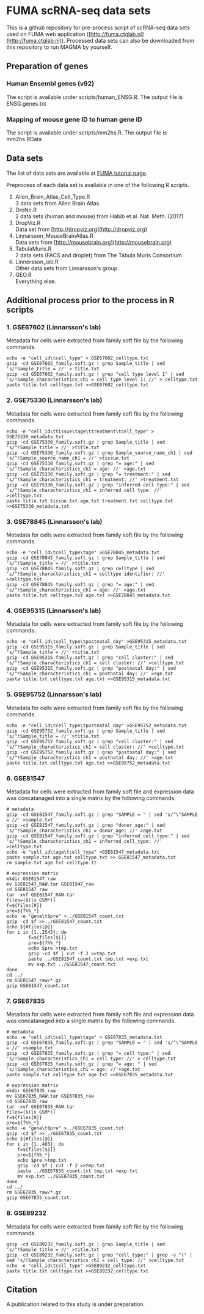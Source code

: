 # FUMA scRNA-seq data sets

This is a github repository for pre-process script of scRNA-seq data sets used on FUMA web application ([http://fuma.ctglab.nl](http://fuma.ctglab.nl)).
Processed data sets can also be downloaded from this repository to run MAGMA by yourself.

## Preparation of genes
### Human Ensembl genes (v92)
The script is available under scripts/human_ENSG.R.
The output file is ENSG.genes.txt

### Mapping of mouse gene ID to human gene ID
The script is available under scripts/mm2hs.R.
The output file is mm2hs.RData

## Data sets
The list of data sets are available at [FUMA tutorial page](http://fuma.ctglab.nl/tutorial#celltype).

Preprocess of each data set is available in one of the following R scripts.
1. Allen_Brain_Atlas_Cell_Type.R  
3 data sets from Allen Brain Atlas.
2. DroNc.R  
2 data sets (human and mouse) from Habib et al. Nat. Meth. (2017)
3. DropViz.R  
Data set from [http://dropviz.org](http://dropviz.org)
4. Linnarsson_MouseBrainAtlas.R  
Data sets from [http://mousebrain.org](http://mousebrain.org)
5. TabulaMuris.R  
2 data sets (FACS and droplet) from The Tabula Muris Consortium.
6. Linnersson_lab.R  
Other data sets from Linnarsson's group.
7. GEO.R  
Everything else.

## Additional process prior to the process in R scripts
### 1. GSE67602 (Linnarsson's lab)
Metadata for cells were extracted from family soft file by the following commands.
```
echo -e "cell_id\tcell_type" > GSE67602_celltype.txt
gzip -cd GSE67602_family.soft.gz | grep Sample_title | sed 's/!Sample_title = //' > title.txt
gzip -cd GSE67602_family.soft.gz | grep "cell type level 1" | sed 's/!Sample_characteristics_ch1 = cell type level 1: //' > celltype.txt
paste title.txt celltype.txt >>GSE67602_celltype.txt
```
### 2. GSE75330 (Linnarsson's lab)
Metadata for cells were extracted from family soft file by the following commands.
```
echo -e "cell_id\ttissue\tage\ttreatment\tcell_type" > GSE75330_metadata.txt
gzip -cd GSE75330_family.soft.gz | grep Sample_title | sed 's/^!Sample_title = //' >title.txt
gzip -cd GSE75330_family.soft.gz | grep Sample_source_name_ch1 | sed 's/^!Sample_source_name_ch1 = //' >tissue.txt
gzip -cd GSE75330_family.soft.gz | grep "= age:" | sed 's/^!Sample_characteristics_ch1 = age: //' >age.txt
gzip -cd GSE75330_family.soft.gz | grep "= treatment:" | sed 's/^!Sample_characteristics_ch1 = treatment: //' >treatment.txt
gzip -cd GSE75330_family.soft.gz | grep "inferred cell type:" | sed 's/^!Sample_characteristics_ch1 = inferred cell type: //' >celltype.txt
paste title.txt tissue.txt age.txt treatment.txt celltype.txt >>GSE75330_metadata.txt
```
### 3. GSE78845 (Linnarsson's lab)
Metadata for cells were extracted from family soft file by the following commands.
```
echo -e "cell_id\tcell_type\tage" >GSE78845_metadata.txt
gzip -cd GSE78845_family.soft.gz | grep Sample_title | sed 's/^!Sample_title = //' >title.txt
gzip -cd GSE78845_family.soft.gz | grep celltype | sed 's/^!Sample_characteristics_ch1 = celltype identifier: //' >celltype.txt
gzip -cd GSE78845_family.soft.gz | grep "= age:" | sed 's/^!Sample_characteristics_ch1 = age: //' >age.txt
paste title.txt celltype.txt age.txt >>GSE78845_metadata.txt
```
### 4. GSE95315 (Linnarsson's lab)
Metadata for cells were extracted from family soft file by the following commands.
```
echo -e "cell_id\tcell_type\tpostnatal_day" >GSE95315_metadata.txt
gzip -cd GSE95315_family.soft.gz | grep Sample_title | sed 's/^!Sample_title = //' >title.txt
gzip -cd GSE95315_family.soft.gz | grep "cell cluster:" | sed 's/^!Sample_characteristics_ch1 = cell cluster: //' >celltype.txt
gzip -cd GSE95315_family.soft.gz | grep "postnatal day:" | sed 's/^!Sample_characteristics_ch1 = postnatal day: //' >age.txt
paste title.txt celltype.txt age.txt >>GSE95315_metadata.txt
```
### 5. GSE95752 (Linnarsson's lab)
Metadata for cells were extracted from family soft file by the following commands.
```
echo -e "cell_id\tcell_type\tpostnatal_day" >GSE95752_metadata.txt
gzip -cd GSE95752_family.soft.gz | grep Sample_title | sed 's/^!Sample_title = //' >title.txt
gzip -cd GSE95752_family.soft.gz | grep "cell cluster:" | sed 's/^!Sample_characteristics_ch1 = cell cluster: //' >celltype.txt
gzip -cd GSE95752_family.soft.gz | grep "postnatal day:" | sed 's/^!Sample_characteristics_ch1 = postnatal day: //' >age.txt
paste title.txt celltype.txt age.txt >>GSE95752_metadata.txt
```
### 6. GSE81547
Metadata for cells were extracted from family soft file and expression data was concatanaged into a single matrix by the following commands.
```
# metadata
gzip -cd GSE81547_family.soft.gz | grep "SAMPLE = " | sed 's/^\^SAMPLE = //' >sample.txt
gzip -cd GSE81547_family.soft.gz | grep "donor_age:" | sed 's/^!Sample_characteristics_ch1 = donor_age: //' >age.txt
gzip -cd GSE81547_family.soft.gz | grep "inferred_cell_type:" | sed 's/^!Sample_characteristics_ch1 = inferred_cell_type: //' >celltype.txt
echo -e "cell_id\tage\tcell_type" >GSE81547_metadata.txt
paste sample.txt age.txt celltype.txt >> GSE81547_metadata.txt
rm sample.txt age.txt celltype.tt

# expression matrix
mkdir GSE81547_raw
mv GSE81547_RAW.tar GSE81547_raw
cd GSE81547_raw
tar -xvf GSE81547_RAW.tar
files=($(ls GSM*))
f=${files[0]}
pre=${f%%_*}
echo -e "gene\t$pre" >../GSE81547_count.txt
gzip -cd $f >>../GSE81547_count.txt
echo ${#files[@]}
for i in {1..2543}; do
        f=${files[$i]}
        pre=${f%%_*}
        echo $pre >tmp.txt
        gzip -cd $f | cut -f 2 >>tmp.txt
        paste ../GSE81547_count.txt tmp.txt >exp.txt
        mv exp.txt ../GSE81547_count.txt
done
cd ../
rm GSE81547_raw/*.gz
gzip GSE81547_count.txt
```
### 7. GSE67835
Metadata for cells were extracted from family soft file and expression data was concatanaged into a single matrix by the following commands.
```
# metadata
echo -e "cell_id\tcell_type\tage" > GSE67835_metadata.txt
gzip -cd GSE67835_family.soft.gz | grep "SAMPLE = " | sed 's/^\^SAMPLE = //' >sample.txt
gzip -cd GSE67835_family.soft.gz | grep "= cell type:" | sed 's/!Sample_characteristics_ch1 = cell type: //' > celltype.txt
gzip -cd GSE67835_family.soft.gz | grep "= age: " | sed 's/!Sample_characteristics_ch1 = age: //'>age.txt
paste sample.txt celltype.txt age.txt >>GSE67835_metadata.txt

# expression matrix
mkdir GSE67835_raw
mv GSE67835_RAW.tar GSE67835_raw
cd GSE67835_raw
tar -xvf GSE67835_RAW.tar
files=($(ls GSM*))
f=${files[0]}
pre=${f%%_*}
echo -e "gene\t$pre" >../GSE67835_count.txt
gzip -cd $f >>../GSE67835_count.txt
echo ${#files[@]}
for i in {1..465}; do
	f=${files[$i]}
	pre=${f%%_*}
	echo $pre >tmp.txt
	gzip -cd $f | cut -f 2 >>tmp.txt
	paste ../GSE67835_count.txt tmp.txt >exp.txt
	mv exp.txt ../GSE67835_count.txt
done
cd ../
rm GSE67835_raw/*.gz
gzip GSE67835_count.txt
```
### 8. GSE89232
Metadata for cells were extracted from family soft file by the following commands.
```
gzip -cd GSE89232_family.soft.gz | grep Sample_title | sed 's/^!Sample_title = //' >title.txt
gzip -cd GSE89232_family.soft.gz | grep "cell type:" | grep -v "(" | sed 's/!Sample_characteristics_ch1 = cell type: //' >celltype.txt
echo -e "cell_id\tcell_type" >GSE89232_celltype.txt
paste title.txt celltype.txt >>GSE89232_celltype.txt
```

## Citation
A publication related to this study is under preparation.

